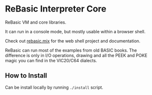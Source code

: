 # ReBasic Interpreter Core

ReBasic VM and core libraries.

It can run in a console mode,
but mostly usable within a browser shell.

Check out [rebasic.mix](https://github.com/invider/rebasic.mix)
for the web shell project and documentation.

ReBasic can run most of the examples from old BASIC books.
The difference is only in I/O operations, drawing
and all the PEEK and POKE magic you can find in the VIC20/C64 dialects.


## How to Install

Can be install locally by running ```./install``` script.

